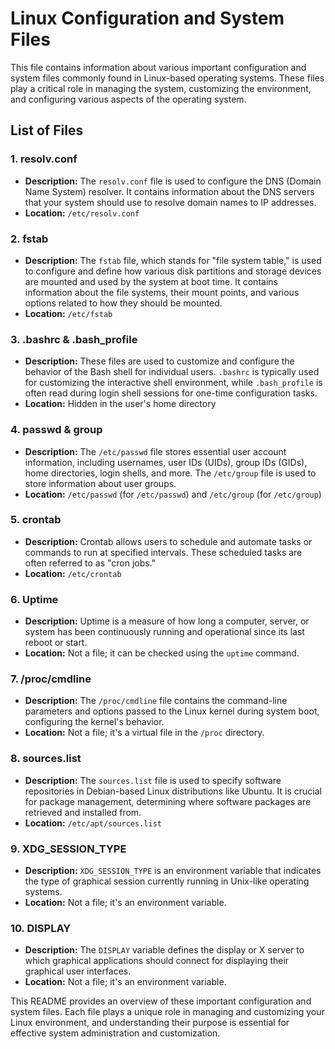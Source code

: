 # Linux Configuration and System Files

This file contains information about various important configuration and system files commonly found in Linux-based operating systems. These files play a critical role in managing the system, customizing the environment, and configuring various aspects of the operating system.

## List of Files

### 1. resolv.conf

- **Description:** The `resolv.conf` file is used to configure the DNS (Domain Name System) resolver. It contains information about the DNS servers that your system should use to resolve domain names to IP addresses.
- **Location:** `/etc/resolv.conf`

### 2. fstab

- **Description:** The `fstab` file, which stands for "file system table," is used to configure and define how various disk partitions and storage devices are mounted and used by the system at boot time. It contains information about the file systems, their mount points, and various options related to how they should be mounted.
- **Location:** `/etc/fstab`

### 3. .bashrc & .bash_profile

- **Description:** These files are used to customize and configure the behavior of the Bash shell for individual users. `.bashrc` is typically used for customizing the interactive shell environment, while `.bash_profile` is often read during login shell sessions for one-time configuration tasks.
- **Location:** Hidden in the user's home directory

### 4. passwd & group

- **Description:** The `/etc/passwd` file stores essential user account information, including usernames, user IDs (UIDs), group IDs (GIDs), home directories, login shells, and more. The `/etc/group` file is used to store information about user groups.
- **Location:** `/etc/passwd` (for `/etc/passwd`) and `/etc/group` (for `/etc/group`)

### 5. crontab

- **Description:** Crontab allows users to schedule and automate tasks or commands to run at specified intervals. These scheduled tasks are often referred to as "cron jobs."
- **Location:** `/etc/crontab`

### 6. Uptime

- **Description:** Uptime is a measure of how long a computer, server, or system has been continuously running and operational since its last reboot or start.
- **Location:** Not a file; it can be checked using the `uptime` command.

### 7. /proc/cmdline

- **Description:** The `/proc/cmdline` file contains the command-line parameters and options passed to the Linux kernel during system boot, configuring the kernel's behavior.
- **Location:** Not a file; it's a virtual file in the `/proc` directory.

### 8. sources.list

- **Description:** The `sources.list` file is used to specify software repositories in Debian-based Linux distributions like Ubuntu. It is crucial for package management, determining where software packages are retrieved and installed from.
- **Location:** `/etc/apt/sources.list`

### 9. XDG_SESSION_TYPE

- **Description:** `XDG_SESSION_TYPE` is an environment variable that indicates the type of graphical session currently running in Unix-like operating systems.
- **Location:** Not a file; it's an environment variable.

### 10. DISPLAY

- **Description:** The `DISPLAY` variable defines the display or X server to which graphical applications should connect for displaying their graphical user interfaces.
- **Location:** Not a file; it's an environment variable.

This README provides an overview of these important configuration and system files. Each file plays a unique role in managing and customizing your Linux environment, and understanding their purpose is essential for effective system administration and customization.
